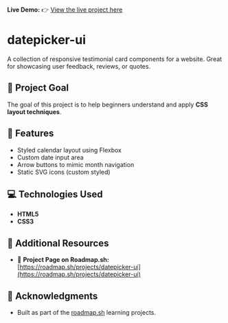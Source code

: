 **Live Demo:** 👉 [View the live project here](https://anu-techie.github.io/datepicker-ui/)

# datepicker-ui
A collection of responsive testimonial card components for a website. Great for showcasing user feedback, reviews, or quotes.

## 🎯 Project Goal
The goal of this project is to help beginners understand and apply **CSS layout techniques**.

## 🎯 Features
- Styled calendar layout using Flexbox
- Custom date input area
- Arrow buttons to mimic month navigation
- Static SVG icons (custom styled)

## 💻 Technologies Used

- **HTML5**
- **CSS3**

## 🔗 Additional Resources

- 📄 **Project Page on Roadmap.sh:**  
  [https://roadmap.sh/projects/datepicker-ui](https://roadmap.sh/projects/datepicker-ui)


## 🙌 Acknowledgments

- Built as part of the [roadmap.sh](https://roadmap.sh) learning projects.
